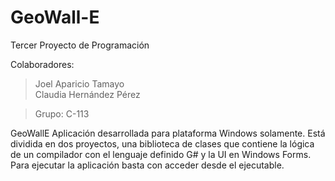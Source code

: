 # GeoWall-E


Tercer Proyecto de Programación

Colaboradores:

> Joel Aparicio Tamayo    
> Claudia Hernández Pérez  

> Grupo: C-113 

GeoWallE
Aplicación desarrollada para plataforma Windows solamente. Está dividida en dos proyectos, una biblioteca de clases que contiene la lógica de un compilador con el lenguaje definido G# y la UI en Windows Forms. Para ejecutar la aplicación basta con acceder desde el ejecutable.
